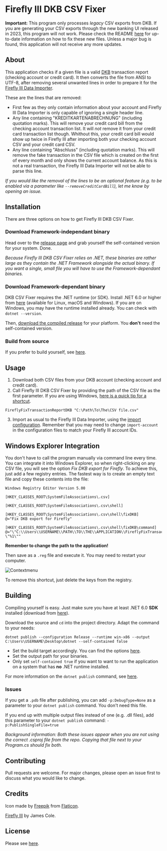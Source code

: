 ﻿# Firefly III DKB CSV Fixer

**Important:** This program only processes *legacy* CSV exports from DKB. If you are generating your CSV exports through the new banking UI released in 2023, this program will not work. Please check the README [here](https://github.com/firefly-iii/import-configurations/tree/main/de/dkb) for up-to-date information on how to fix these new files. Unless a major bug is found, this application will not receive any more updates.

## About

This application checks if a given file is a valid [DKB](https://www.dkb.de/) transaction report (checking account or credit card). It then converts the file from ANSI to UTF-8, after removing several unwanted lines in order to prepare it for the [Firefly III Data Importer](https://github.com/firefly-iii/data-importer).

These are the lines that are removed:
- First few as they only contain information about your account and Firefly III Data Importer is only capable of ignoring a single header line.
- Any line containing "KREDITKARTENABRECHNUNG" (including quotation marks). This will remove your credit card bill from the checking account transaction list. It will *not* remove it from your credit card transaction list though. Whithout this, your credit card bill would show up twice in Firefly III after importing both your checking account CSV and your credit card CSV.
- Any line containing "Abschluss" (including quotation marks). This will remove the fake transaction in the CSV file which is created on the first of every month and only shows the current account balance. As this is not a real transaction, the Firefly III Data Importer will not be able to parse this line.

*If you would like the removal of the lines to be an optional feature (e.g. to be enabled via a parameter like `--removeCreditCardBill`), let me know by opening an issue.*

## Installation

There are three options on how to get Firefly III DKB CSV Fixer.

### Download Framework-independant binary

Head over to the [release page](https://github.com/MadWalnut/firefly-iii-dkb-csv-fix/releases) and grab yourself the self-contained version for your system. Done.

*Because Firefly III DKB CSV Fixer relies on .NET, these binaries are rather large as they contain the .NET Framework alongside the actual binary. If you want a single, small file you will have to use the Framework-dependant binaries.*

### Download Framework-dependant binary

DKB CSV Fixer requires the .NET runtime (or SDK). Install .NET 6.0 or higher from [here](https://dotnet.microsoft.com/download/dotnet) (available for Linux, macOS and Windows). If you are on Windows, you may have the runtime installed already. You can check with `dotnet --version`.

Then, [download the compiled release](https://github.com/MadWalnut/firefly-iii-dkb-csv-fix/releases) for your platform. You **don't** need the self-contained version.

### Build from source

If you prefer to build yourself, see [here](#building).

## Usage

1. Download both CSV files from your DKB account (checking account and credit card).
2. Call Firefly III DKB CSV Fixer by providing the path of the CSV file as the first parameter. If you are using Windows, [here is a quick tip for a shortcut](#windows-explorer-integration).
```
FireflyFixTransactionReportDKB "C:\Path\To\The\CSV file.csv"
```
3. Import as usual to the Firefly III Data Importer, using the [import configuration](https://github.com/firefly-iii/import-configurations/tree/main/de/dkb). Remember that you may need to change `import-account` in the configuration files to match your Firefly III account IDs.

## Windows Explorer Integration
You don't have to call the program manually via command line every time. You can integrate it into Windows Explorer, so when right-clicking on any CSV file, you will see the option *Fix DKB export for Firefly*. To achieve this, just add a few registry entries. The fastest way is to create an empty text file and copy these contents into the file:
```
Windows Registry Editor Version 5.00

[HKEY_CLASSES_ROOT\SystemFileAssociations\.csv]

[HKEY_CLASSES_ROOT\SystemFileAssociations\.csv\shell]

[HKEY_CLASSES_ROOT\SystemFileAssociations\.csv\shell\fixDKB]
@="Fix DKB export for Firefly"

[HKEY_CLASSES_ROOT\SystemFileAssociations\.csv\shell\fixDKB\command]
@="\"C:\\Users\\USERNAME\\PATH\\TO\\THE\\APPLICATION\\FireflyFixTransactionReportDKB.exe\" \"%1\""
```
**Remember to change the path to the application!**

Then save as a `.reg` file and execute it. You may need to restart your computer. 

![Contextmenu](https://user-images.githubusercontent.com/33835479/117704414-1c86b600-b1cb-11eb-9f49-730679ab7d6e.png)

To remove this shortcut, just delete the keys from the registry.

## Building

Compiling yourself is easy. Just make sure you have at least .NET 6.0 **SDK** installed (download from [here](https://dotnet.microsoft.com/download/dotnet)).

Download the source and `cd` into the project directory. Adapt the command to your needs:

`dotnet publish --configuration Release --runtime win-x86 --output C:\Users\USERNAME\Desktop\dotnet --self-contained false`

- Set the build target accordingly. You can find the options [here](https://docs.microsoft.com/en-us/dotnet/core/rid-catalog#using-rids).
- Set the output path for your binaries.
- Only set `self-contained true` if you want to want to run the application on a system that has **no** .NET runtime installed.

For more information on the `dotnet publish` command, see [here](https://docs.microsoft.com/en-us/dotnet/core/tools/dotnet-publish).

### Issues

If you get a `.pdb` file after publishing, you can add `-p:DebugType=None` as a parameter to your `dotnet publish` command. You don't need this file.

If you end up with multiple output files instead of one (e.g. .dll files), add this parameter to your `dotnet publish` command: `-p:PublishSingleFile=true`

*Background information: Both these issues appear when you are not using the correct .csproj file from the repo. Copying that file next to your Program.cs should fix both.*

## Contributing
Pull requests are welcome. For major changes, please open an issue first to discuss what you would like to change. 

## Credits

Icon made by [Freepik](https://www.flaticon.com/authors/freepik) from [Flaticon](https://www.flaticon.com).

[Firefly III](https://www.firefly-iii.org/) by James Cole.

## License
Please see [here](LICENSE.md).
